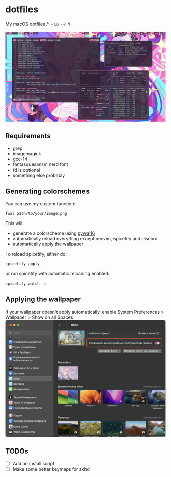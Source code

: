 # dotfiles
My macOS dotfiles /ᐠ - ⩊ -マ Ⳋ

![Screenshot](screenshot.png)

## Requirements
- grep
- imagemagick
- gcc-14
- fantasquesansm nerd font
- fd is optional
- something else probably

## Generating colorschemes
You can use my custom function:
```bash
fwal path/to/your/image.png
```
This will:
- generate a colorscheme using [pywal16](https://github.com/eylles/pywal16)
- automatically reload everything except neovim, spicetify and discord
- automatically apply the wallpaper

To reload spicetify, either do:
```bash
spicetify apply
```
or run spicetify with automatic reloading enabled:
```bash
spicetify watch -s
```

## Applying the wallpaper
If your wallpaper doesn't apply automatically,
enable System Preferences > Wallpaper > Show on all Spaces
![Applying the wallpaper](applying-the-wallpaper.png)

## TODOs
- [ ] Add an install script
- [ ] Make some better keymaps for skhd
